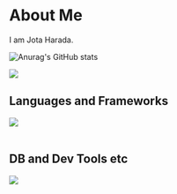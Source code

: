 # About Me

I am Jota Harada.

![Anurag's GitHub stats](https://github-readme-stats.vercel.app/api?username=joteejotee&show_icons=true&theme=dark)

![](https://github-readme-stats.vercel.app/api/top-langs?username=joteejotee&show_icons=true&locale=en&layout=compact)

## Languages and Frameworks

<img src="https://skillicons.dev/icons?i=js,typescript,php,java,react,nextjs,nodejs,laravel,spring" /> <br /><br />

## DB and Dev Tools etc

<img src="https://skillicons.dev/icons?i=mysql,postgresql,docker,git,github,vscode,idea,linux,aws,vercel,figma,nginx,obsidian" /> <br /><br />
